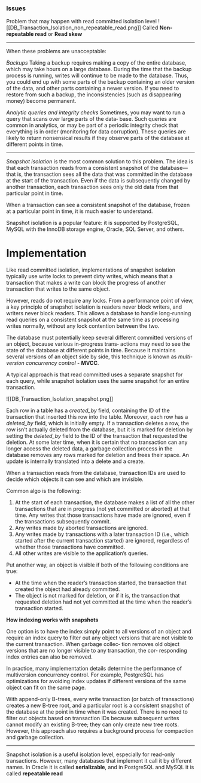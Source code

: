 ### Issues

Problem that may happen with read committed isolation level
![[DB_Transaction_Isolation_non_repeatable_read.png]]
Called **Non-repeatable read** or **Read skew**

---

When these problems are unacceptable:

*Backups*
Taking a backup requires making a copy of the entire database, which may take hours on a large database. During the time that the backup process is running, writes will continue to be made to the database. Thus, you could end up with some parts of the backup containing an older version of the data, and other parts containing a newer version. If you need to restore from such a backup, the inconsistencies (such as disappearing money) become permanent.

*Analytic queries and integrity checks*
Sometimes, you may want to run a query that scans over large parts of the data‐ base. Such queries are common in analytics, or may be part of a periodic integrity check that everything is in order (monitoring for data corruption). These queries are likely to return nonsensical results if they observe parts of the database at different points in time.

---

*Snapshot isolation* is the most common solution to this problem. The idea is that each transaction reads from a consistent snapshot of the database—that is, the transaction sees all the data that was committed in the database at the start of the transaction. Even if the data is subsequently changed by another transaction, each transaction sees only the old data from that particular point in time.

When a transaction can see a consistent snapshot of the database, frozen at a particular point in time, it is much easier to understand.

Snapshot isolation is a popular feature: it is supported by PostgreSQL, MySQL with the InnoDB storage engine, Oracle, SQL Server, and others.

# Implementation

Like read committed isolation, implementations of snapshot isolation typically use write locks to prevent dirty writes, which means that a transaction that makes a write can block the progress of another transaction that writes to the same object.

However, reads do not require any locks. From a performance point of view, a key principle of snapshot isolation is readers never block writers, and writers never block readers. This allows a database to handle long-running read queries on a consistent snapshot at the same time as processing writes normally, without any lock contention between the two.

The database must potentially keep several different committed versions of an object, because various in-progress trans‐ actions may need to see the state of the database at different points in time. Because it maintains several versions of an object side by side, this technique is known as *multi-version concurrency control* - **MVCC**.

A typical approach is that read committed uses a separate snapshot for each query, while snapshot isolation uses the same snapshot for an entire transaction.

![[DB_Transaction_Isolation_snapshot.png]]

Each row in a table has a *created_by* field, containing the ID of the transaction that inserted this row into the table. Moreover, each row has a *deleted_by* field, which is initially empty. If a transaction deletes a row, the row isn’t actually deleted from the database, but it is marked for deletion by setting the *deleted_by* field to the ID of the transaction that requested the deletion. At some later time, when it is certain that no transaction can any longer access the deleted data, a garbage collection process in the database removes any rows marked for deletion and frees their space. An update is internally translated into a delete and a create.

When a transaction reads from the database, transaction IDs are used to decide which objects it can see and which are invisible.

Common algo is the following:

1. At the start of each transaction, the database makes a list of all the other transactions that are in progress (not yet committed or aborted) at that time. Any writes that those transactions have made are ignored, even if the transactions subsequently commit.
2. Any writes made by aborted transactions are ignored.
3. Any writes made by transactions with a later transaction ID (i.e., which started after the current transaction started) are ignored, regardless of whether those transactions have committed.
4. All other writes are visible to the application’s queries.

 

Put another way, an object is visible if both of the following conditions are true:
-   At the time when the reader’s transaction started, the transaction that created the object had already committed.
-   The object is not marked for deletion, or if it is, the transaction that requested deletion had not yet committed at the time when the reader’s transaction started.


**How indexing works with snapshots**

One option is to have the index simply point to all versions of an object and require an index query to filter out any object versions that are not visible to the current transaction. When garbage collec‐ tion removes old object versions that are no longer visible to any transaction, the cor‐ responding index entries can also be removed.

In practice, many implementation details determine the performance of multiversion concurrency control. For example, PostgreSQL has optimizations for avoiding index updates if different versions of the same object can fit on the same page.

With append-only B-trees, every write transaction (or batch of transactions) creates a new B-tree root, and a particular root is a consistent snapshot of the database at the point in time when it was created. There is no need to filter out objects based on transaction IDs because subsequent writes cannot modify an existing B-tree; they can only create new tree roots. However, this approach also requires a background process for compaction and garbage collection.

---

Snapshot isolation is a useful isolation level, especially for read-only transactions. However, many databases that implement it call it by different names. In Oracle it is called **serializable**, and in PostgreSQL and MySQL it is called **repeatable read**

